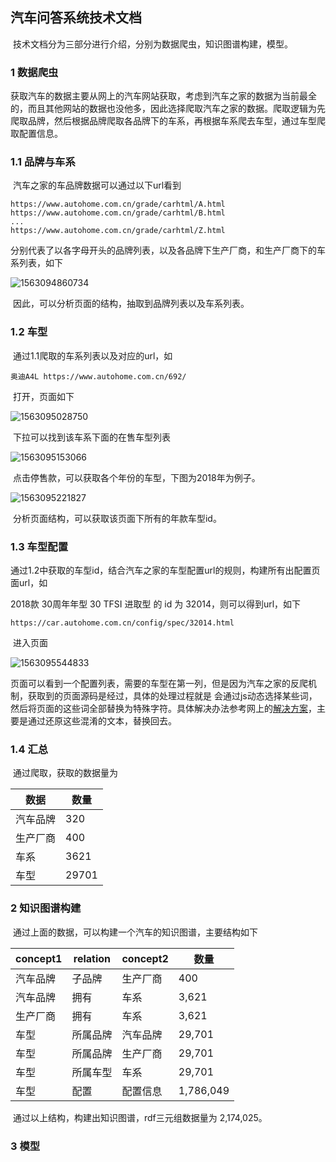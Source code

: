 ## 汽车问答系统技术文档

​	技术文档分为三部分进行介绍，分别为数据爬虫，知识图谱构建，模型。

### 1 数据爬虫

​	获取汽车的数据主要从网上的汽车网站获取，考虑到汽车之家的数据为当前最全的，而且其他网站的数据也没他多，因此选择爬取汽车之家的数据。爬取逻辑为先爬取品牌，然后根据品牌爬取各品牌下的车系，再根据车系爬去车型，通过车型爬取配置信息。

### 1.1 品牌与车系

​	汽车之家的车品牌数据可以通过以下url看到

```
https://www.autohome.com.cn/grade/carhtml/A.html
https://www.autohome.com.cn/grade/carhtml/B.html
...
https://www.autohome.com.cn/grade/carhtml/Z.html
```

​	分别代表了以各字母开头的品牌列表，以及各品牌下生产厂商，和生产厂商下的车系列表，如下

![1563094860734](images/1563094860734.png)

​	因此，可以分析页面的结构，抽取到品牌列表以及车系列表。

### 1.2 车型

​	通过1.1爬取的车系列表以及对应的url，如

```
奥迪A4L https://www.autohome.com.cn/692/
```

​	打开，页面如下

![1563095028750](images/1563095028750.png)

​	下拉可以找到该车系下面的在售车型列表

![1563095153066](images/1563095153066.png)

​	点击停售款，可以获取各个年份的车型，下图为2018年为例子。

![1563095221827](images/1563095221827.png)

​	分析页面结构，可以获取该页面下所有的年款车型id。

### 1.3 车型配置

​	通过1.2中获取的车型id，结合汽车之家的车型配置url的规则，构建所有出配置页面url，如

2018款 30周年年型 30 TFSI 进取型 的 id 为 32014，则可以得到url，如下

```
https://car.autohome.com.cn/config/spec/32014.html
```

​	进入页面

![1563095544833](images/1563095544833.png)

​	页面可以看到一个配置列表，需要的车型在第一列，但是因为汽车之家的反爬机制，获取到的页面源码是经过，具体的处理过程就是 会通过js动态选择某些词，然后将页面的这些词全部替换为特殊字符。具体解决办法参考网上的[解决方案](https://www.cnblogs.com/kangz/p/10011348.html)，主要是通过还原这些混淆的文本，替换回去。

### 1.4 汇总

​	通过爬取，获取的数据量为

| 数据     | 数量  |
| -------- | ----- |
| 汽车品牌 | 320   |
| 生产厂商 | 400   |
| 车系     | 3621  |
| 车型     | 29701 |

### 2 知识图谱构建

​	通过上面的数据，可以构建一个汽车的知识图谱，主要结构如下

| concept1 | relation | concept2 | 数量      |
| -------- | -------- | -------- | --------- |
| 汽车品牌 | 子品牌   | 生产厂商 | 400       |
| 汽车品牌 | 拥有     | 车系     | 3,621     |
| 生产厂商 | 拥有     | 车系     | 3,621     |
| 车型     | 所属品牌 | 汽车品牌 | 29,701    |
| 车型     | 所属品牌 | 生产厂商 | 29,701    |
| 车型     | 所属车型 | 车系     | 29,701    |
| 车型     | 配置     | 配置信息 | 1,786,049 |

​	通过以上结构，构建出知识图谱，rdf三元组数据量为 2,174,025。



### 3 模型